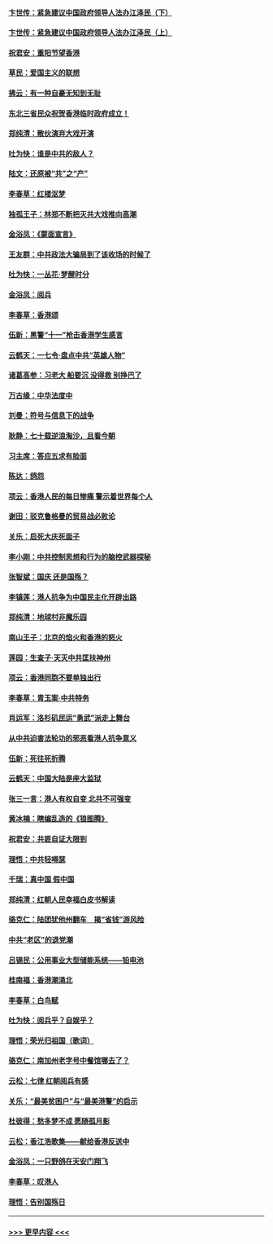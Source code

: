 #### [卞世传：紧急建议中国政府领导人法办江泽民（下）](../pages/nsc993/n11573390.md?t=10080155) 
#### [卞世传：紧急建议中国政府领导人法办江泽民（上）](../pages/nsc993/n11573208.md?t=10080155) 
#### [祝君安：重阳节望香港](../pages/nsc993/n11573190.md?t=10080155) 
#### [草民：爱国主义的联想](../pages/nsc993/n11572333.md?t=10080155) 
#### [拂云：有一种自豪无知到无耻](../pages/nsc993/n11572006.md?t=10080155) 
#### [东北三省民众祝贺香港临时政府成立！](../pages/nsc993/n11571215.md?t=10080155) 
#### [郑纯清：散伙演弃大戏开演](../pages/nsc993/n11570826.md?t=10080155) 
#### [吐为快：谁是中共的敌人？](../pages/nsc993/n11570817.md?t=10080155) 
#### [陆文：还原被“共”之“产”](../pages/nsc993/n11570798.md?t=10080155) 
#### [李春草：红楼沤梦](../pages/nsc993/n11569673.md?t=10080155) 
#### [独孤王子：林郑不断把灭共大戏推向高潮](../pages/nsc993/n11569381.md?t=10080155) 
#### [金浴凤：《蒙面宣言》](../pages/nsc993/n11569368.md?t=10080155) 
#### [王友群：中共政法大骗局到了该收场的时候了](../pages/nsc993/n11568940.md?t=10080155) 
#### [吐为快：一丛花‧梦醒时分](../pages/nsc993/n11567491.md?t=10080155) 
#### [金浴凤：阅兵](../pages/nsc993/n11567454.md?t=10080155) 
#### [李春草：香港颂](../pages/nsc993/n11567444.md?t=10080155) 
#### [伍新：黑警“十一”枪击香港学生感言](../pages/nsc993/n11567426.md?t=10080155) 
#### [云鹤天：一七令‧盘点中共“英雄人物”](../pages/nsc993/n11567091.md?t=10080155) 
#### [诸葛高参：习老大 船要沉 没得救 别挣巴了](../pages/nsc993/n11566976.md?t=10080155) 
#### [万古缘：中华法度中](../pages/nsc993/n11566726.md?t=10080155) 
#### [刘曼：符号与信息下的战争](../pages/nsc993/n11564655.md?t=10080155) 
#### [耿静：七十载逆浪淘沙，且看今朝](../pages/nsc993/n11564520.md?t=10080155) 
#### [习主席：答应五求有脸面](../pages/nsc993/n11563953.md?t=10080155) 
#### [陈达：鸽怨](../pages/nsc993/n11561879.md?t=10080155) 
#### [项云：香港人民的每日惨痛  警示着世界每个人](../pages/nsc993/n11559273.md?t=10080155) 
#### [谢田：驳克鲁格曼的贸易战必败论](../pages/nsc993/n11555840.md?t=10080155) 
#### [关乐：启死大庆死面子](../pages/nsc993/n11556823.md?t=10080155) 
#### [李小刚：中共控制思想和行为的脑控武器探秘](../pages/nsc993/n11556776.md?t=10080155) 
#### [张智斌：国庆  还是国殇？](../pages/nsc993/n11556617.md?t=10080155) 
#### [李镇莲：港人抗争为中国民主化开辟出路](../pages/nsc993/n11556570.md?t=10080155) 
#### [郑纯清：地球村非魔乐园](../pages/nsc993/n11555415.md?t=10080155) 
#### [南山王子：北京的焰火和香港的怒火](../pages/nsc993/n11555318.md?t=10080155) 
#### [莲园：生查子·天灭中共匡扶神州](../pages/nsc993/n11555302.md?t=10080155) 
#### [项云：香港同胞不要单独出行](../pages/nsc993/n11555276.md?t=10080155) 
#### [李春草：青玉案‧中共特务](../pages/nsc993/n11552356.md?t=10080155) 
#### [肖运军：洛杉矶民运“勇武”派走上舞台](../pages/nsc993/n11551595.md?t=10080155) 
#### [从中共迫害法轮功的邪恶看港人抗争意义](../pages/nsc993/n11540858.md?t=10080155) 
#### [伍新：死往死折腾](../pages/nsc993/n11550174.md?t=10080155) 
#### [云鹤天：中国大陆是座大监狱](../pages/nsc993/n11550155.md?t=10080155) 
#### [张三一言：港人有权自变 北共不可强变](../pages/nsc993/n11550132.md?t=10080155) 
#### [黄冰楠：瞎编乱造的《狼图腾》](../pages/nsc993/n11550082.md?t=10080155) 
#### [祝君安：共匪自证大限到](../pages/nsc993/n11550041.md?t=10080155) 
#### [理悟：中共轻嘚瑟](../pages/nsc993/n11547978.md?t=10080155) 
#### [千瑞：真中国 假中国](../pages/nsc993/n11547865.md?t=10080155) 
#### [郑纯清：红朝人民幸福白皮书解读](../pages/nsc993/n11547499.md?t=10080155) 
#### [骆克仁：陆团犹他州翻车　揭“省钱”游风险](../pages/nsc993/n11546977.md?t=10080155) 
#### [中共“老区”的退党潮](../pages/nsc993/n11545995.md?t=10080155) 
#### [吕锡民：公用事业大型储能系统——铅电池](../pages/nsc993/n11545701.md?t=10080155) 
#### [桂南福：香港潮涌北](../pages/nsc993/n11545682.md?t=10080155) 
#### [李春草：白鸟赋](../pages/nsc993/n11545663.md?t=10080155) 
#### [吐为快：阅兵乎？自娱乎？](../pages/nsc993/n11545625.md?t=10080155) 
#### [理悟：荣光归祖国（歌词）](../pages/nsc993/n11545616.md?t=10080155) 
#### [骆克仁：南加州老字号中餐馆哪去了？](../pages/nsc993/n11545120.md?t=10080155) 
#### [云松：七律 红朝阅兵有感](../pages/nsc993/n11542394.md?t=10080155) 
#### [关乐：“最美贫困户”与“最美港警”的启示](../pages/nsc993/n11542252.md?t=10080155) 
#### [杜彼得：愁多梦不成 愿随孤月影](../pages/nsc993/n11540296.md?t=10080155) 
#### [云松：香江浩歌集——献给香港反送中](../pages/nsc993/n11540149.md?t=10080155) 
#### [金浴凤：一只野鸽在天安门翔飞](../pages/nsc993/n11540280.md?t=10080155) 
#### [李春草：叹港人](../pages/nsc993/n11540119.md?t=10080155) 
#### [理悟：告别国殇日](../pages/nsc993/n11539610.md?t=10080155) 

----
#### [ >>> 更早内容 <<< ](../indexes/nsc993-earlier.md)
